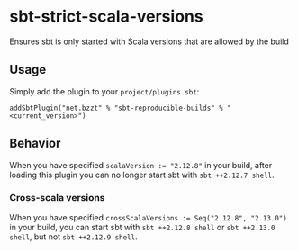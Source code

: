 # sbt-strict-scala-versions

Ensures sbt is only started with Scala versions that are allowed by the build

## Usage

Simply add the plugin to your `project/plugins.sbt`:

    addSbtPlugin("net.bzzt" % "sbt-reproducible-builds" % "<current_version>")

## Behavior

When you have specified `scalaVersion := "2.12.8"` in your build, after loading
this plugin you can no longer start sbt with `sbt ++2.12.7 shell`.

### Cross-scala versions

When you have specified `crossScalaVersions := Seq("2.12.8", "2.13.0")` in your
build, you can start sbt with `sbt ++2.12.8 shell` or `sbt ++2.13.0 shell`, but
not `sbt ++2.12.9 shell`.
